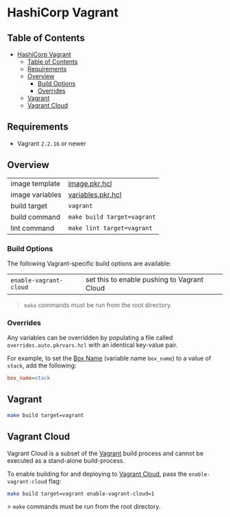# HashiCorp Vagrant

## Table of Contents

- [HashiCorp Vagrant](#hashicorp-vagrant)
  - [Table of Contents](#table-of-contents)
  - [Requirements](#requirements)
  - [Overview](#overview)
    - [Build Options](#build-options)
    - [Overrides](#overrides)
  - [Vagrant](#vagrant)
  - [Vagrant Cloud](#vagrant-cloud)

## Requirements

- Vagrant `2.2.16` or newer

## Overview

|                 |                                        |
|-----------------|----------------------------------------|
| image template  | [image.pkr.hcl](image.pkr.hcl)         |
| image variables | [variables.pkr.hcl](variables.pkr.hcl) |
| build target    | `vagrant`                              |
| build command   | `make build target=vagrant`            |
| lint command    | `make lint target=vagrant`             |

### Build Options

The following Vagrant-specific build options are available:

|                         |                                                    |
|-------------------------|----------------------------------------------------|
| `enable-vagrant-cloud`  | set this to enable pushing to Vagrant Cloud        |

> `make` commands must be run from the root directory.

### Overrides

Any variables can be overridden by populating a file called `overrides.auto.pkrvars.hcl` with an identical key-value pair.

For example, to set the [Box Name](https://www.packer.io/docs/builders/vagrant#box_name) (variable name `box_name`) to a value of `stack`, add the following:

```ini
box_name=stack
```

## Vagrant

```sh
make build target=vagrant
```

## Vagrant Cloud

Vagrant Cloud is a subset of the [Vagrant](#vagrant) build process and cannot be executed as a stand-alone build-process.

To enable building for and deploying to [Vagrant Cloud](https://app.vagrantup.com/), pass the `enable-vagrant-cloud` flag:

```sh
make build target=vagrant enable-vagrant-cloud=1
```

️> `make` commands must be run from the root directory.
